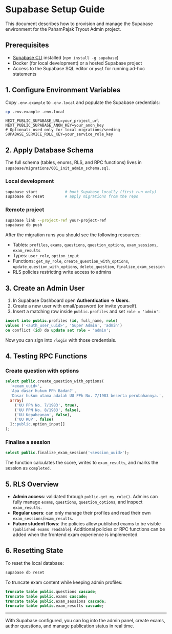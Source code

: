 # Supabase Setup Guide

This document describes how to provision and manage the Supabase environment for the PahamPajak Tryout Admin project.

## Prerequisites

- [Supabase CLI](https://supabase.com/docs/guides/cli) installed (`npm install -g supabase`)
- Docker (for local development) or a hosted Supabase project
- Access to the Supabase SQL editor or `psql` for running ad-hoc statements

## 1. Configure Environment Variables

Copy `.env.example` to `.env.local` and populate the Supabase credentials:

```bash
cp .env.example .env.local
```

```
NEXT_PUBLIC_SUPABASE_URL=your_project_url
NEXT_PUBLIC_SUPABASE_ANON_KEY=your_anon_key
# Optional: used only for local migrations/seeding
SUPABASE_SERVICE_ROLE_KEY=your_service_role_key
```

## 2. Apply Database Schema

The full schema (tables, enums, RLS, and RPC functions) lives in `supabase/migrations/001_init_admin_schema.sql`.

### Local development

```bash
supabase start            # boot Supabase locally (first run only)
supabase db reset         # apply migrations from the repo
```

### Remote project

```bash
supabase link --project-ref your-project-ref
supabase db push
```

After the migration runs you should see the following resources:

- Tables: `profiles`, `exams`, `questions`, `question_options`, `exam_sessions`, `exam_results`
- Types: `user_role`, `option_input`
- Functions: `get_my_role`, `create_question_with_options`, `update_question_with_options`, `delete_question`, `finalize_exam_session`
- RLS policies restricting write access to admins

## 3. Create an Admin User

1. In Supabase Dashboard open **Authentication → Users**.
2. Create a new user with email/password (or invite yourself).
3. Insert a matching row inside `public.profiles` and set `role = 'admin'`:

```sql
insert into public.profiles (id, full_name, role)
values ('<auth_user_uuid>', 'Super Admin', 'admin')
on conflict (id) do update set role = 'admin';
```

Now you can sign into `/login` with those credentials.

## 4. Testing RPC Functions

### Create question with options

```sql
select public.create_question_with_options(
  '<exam_uuid>',
  'Apa dasar hukum PPh Badan?',
  'Dasar hukum utama adalah UU PPh No. 7/1983 beserta perubahannya.',
  array[
    ('UU PPh No. 7/1983', true),
    ('UU PPN No. 8/1983', false),
    ('UU Kepabeanan', false),
    ('UU KUP', false)
  ]::public.option_input[]
);
```

### Finalise a session

```sql
select public.finalize_exam_session('<session_uuid>');
```

The function calculates the score, writes to `exam_results`, and marks the session as `completed`.

## 5. RLS Overview

- **Admin access**: validated through `public.get_my_role()`. Admins can fully manage `exams`, `questions`, `question_options`, and inspect `exam_results`.
- **Regular users**: can only manage their profiles and read their own `exam_sessions`/`exam_results`.
- **Future student flows**: the policies allow published exams to be visible (`published exams readable`). Additional policies or RPC functions can be added when the frontend exam experience is implemented.

## 6. Resetting State

To reset the local database:

```bash
supabase db reset
```

To truncate exam content while keeping admin profiles:

```sql
truncate table public.questions cascade;
truncate table public.exams cascade;
truncate table public.exam_sessions cascade;
truncate table public.exam_results cascade;
```

---

With Supabase configured, you can log into the admin panel, create exams, author questions, and manage publication status in real time.
